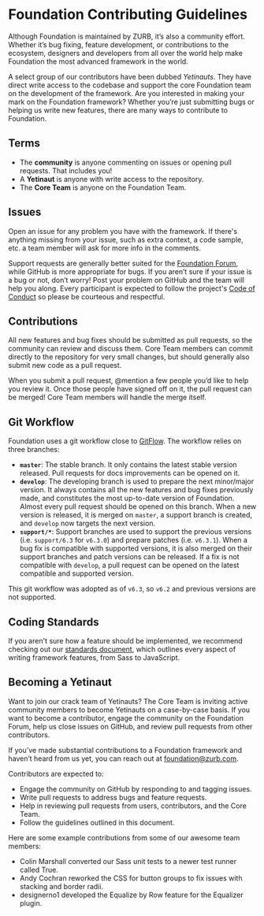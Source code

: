 # Foundation Contributing Guidelines

Although Foundation is maintained by ZURB, it’s also a community effort. Whether it’s bug fixing, feature development, or contributions to the ecosystem, designers and developers from all over the world help make Foundation the most advanced framework in the world.

A select group of our contributors have been dubbed *Yetinauts*. They have direct write access to the codebase and support the core Foundation team on the development of the framework. Are you interested in making your mark on the Foundation framework? Whether you’re just submitting bugs or helping us write new features, there are many ways to contribute to Foundation.

## Terms

- The **community** is anyone commenting on issues or opening pull requests. That includes you!
- A **Yetinaut** is anyone with write access to the repository.
- The **Core Team** is anyone on the Foundation Team.

## Issues

Open an issue for any problem you have with the framework. If there's anything missing from your issue, such as extra context, a code sample, etc. a team member will ask for more info in the comments.

Support requests are generally better suited for the [Foundation Forum](http://foundation.zurb.com/forum), while GitHub is more appropriate for bugs. If you aren’t sure if your issue is a bug or not, don’t worry! Post your problem on GitHub and the team will help you along. Every participant is expected to follow the project's [Code of Conduct](code-of-conduct.md) so please be courteous and respectful.

## Contributions

All new features and bug fixes should be submitted as pull requests, so the community can review and discuss them. Core Team members can commit directly to the repository for very small changes, but should generally also submit new code as a pull request.

When you submit a pull request, @mention a few people you’d like to help you review it. Once those people have signed off on it, the pull request can be merged! Core Team members will handle the merge itself.

## Git Workflow

Foundation uses a git workflow close to [GitFlow](http://nvie.com/posts/a-successful-git-branching-model/). The workflow relies on three branches:
- **`master`**: The stable branch. It only contains the latest stable version released. Pull requests for docs improvements can be opened on it.
- **`develop`**: The developing branch is used to prepare the next minor/major version. It always contains all the new features and bug fixes previously made, and constitutes the most up-to-date version of Foundation. Almost every pull request should be opened on this branch. When a new version is released, it is merged on `master`, a support branch is created, and `develop` now targets the next version.
- **`support/*`**: Support branches are used to support the previous versions (i.e. `support/6.3` for `v6.3.0`) and prepare patches (i.e. `v6.3.1`). When a bug fix is compatible with supported versions, it is also merged on their support branches and patch versions can be released. If a fix is not compatible with `develop`, a pull request can be opened on the latest compatible and supported version.

This git workflow was adopted as of `v6.3`, so `v6.2` and previous versions are not supported.

## Coding Standards

If you aren't sure how a feature should be implemented, we recommend checking out our [standards document](https://github.com/zurb/foundation-standards), which outlines every aspect of writing framework features, from Sass to JavaScript.

## Becoming a Yetinaut

Want to join our crack team of Yetinauts? The Core Team is inviting active community members to become Yetinauts  on a case-by-case basis. If you want to become a contributor, engage the community on the Foundation Forum, help us close issues on GitHub, and review pull requests from other contributors.

If you’ve made substantial contributions to a Foundation framework and haven’t heard from us yet, you can reach out at foundation@zurb.com.

Contributors are expected to:

- Engage the community on GitHub by responding to and tagging issues.
- Write pull requests to address bugs and feature requests.
- Help in reviewing pull requests from users, contributors, and the Core Team.
- Follow the guidelines outlined in this document.

Here are some example contributions from some of our awesome team members:

- Colin Marshall converted our Sass unit tests to a newer test runner called True.
- Andy Cochran reworked the CSS for button groups to fix issues with stacking and border radii.
- designerno1 developed the Equalize by Row feature for the Equalizer plugin.
